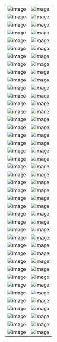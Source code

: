 |  |  |
| ---- | ---- |
| ![image](./02defe7b1c6c865dd3266504c6caad5494406550.jpg) | ![image](./0b5c880a838137772aee1fb0009ad36e372d1949.jpg) |
| ![image](./0c3a355f12323cca262070014d010a5be80c7fb0.jpg) | ![image](./1269140.jpg) |
| ![image](./1304712.jpg) | ![image](./1325428.jpeg) |
| ![image](./1381116.png) | ![image](./13e45bbd152e33acf6efa2da9fda26aa4cd8fe68_waifu2x_art_noise1_scale.png) |
| ![image](./1501248bd70e547ae8157d4be111111be5d24473.jpg) | ![image](./1a554c18b70ab37939086660e5620fc229233b6e_waifu2x_art_noise1_scale.png) |
| ![image](./1b65bc08bbd34367fda3678656eb07d2b3aa8e3c.jpg) | ![image](./22694467e42824023d88157889bbf88468874237.jpg) |
| ![image](./232be0e5cd2fe6811f8f393ddaa4cbe2a6170c20.jpg) | ![image](./30afa2a0f9e2fd1b8402945d1fd34467bb9ccd92.jpg) |
| ![image](./39ed4016aeb7e942c20c4d3b8b0a0ee25d05311d.jpg) | ![image](./41fbf735ab5117899c3feef1a9c6dc61bdd50f86.png) |
| ![image](./4627467f6858102afba519687b97d0accb2f0fa7.jpg) | ![image](./47a91245166d810537d3bf9bfc0e7ce2e9b4d8a0.jpg) |
| ![image](./519f22d8f7a834fcb2d772b1d2aa9dcba988f46a.jpg) | ![image](./5c23bcba0b0530194643a39f95fcab35fcc390b8.jpeg) |
| ![image](./5f6b24f9ff5cdd577a93ed11655244ca951f3b8c.jpg) | ![image](./67d2d377c18d85cadfaa3d7f0e7cb142c7cb196f.jpg) |
| ![image](./6903536.jpg) | ![image](./6903537.jpg) |
| ![image](./6903576.jpg) | ![image](./7ec07b15f8b6bfeff8c5d631febf539c96198e33.jpg) |
| ![image](./81e80730d65b046a521ff17570ca722d3d5c762c.jpg) | ![image](./8927ddb83571413a0ae04a7aa9f361af1ae26380.png) |
| ![image](./909293.jpg) | ![image](./9111625.png) |
| ![image](./935892.png) | ![image](./93d6ba4eb94207596e30f5aedc6264f7bff2c94b.jpg) |
| ![image](./942dce840fe8c6038d1440cc724783480f7c92a5.jpg) | ![image](./C99xU9B.png) |
| ![image](./GGv9MvZaUAA_xuc.jpg) | ![image](./OMfCZI4.png) |
| ![image](./QNmNPJ7.png) | ![image](./SNOW_TEASER_THUMB.jpg) |
| ![image](./Ym4Y1kt.png) | ![image](./a_bird_flying_over_a_beach.jpg) |
| ![image](./a_building_with_trees_and_stars_in_the_sky.jpg) | ![image](./a_cartoon_of_a_man_and_woman_holding_umbrellas_in_the_rain_01.jpeg) |
| ![image](./a_cartoon_of_a_street_with_buildings.jpeg) | ![image](./a_dock_with_trees_and_a_blue_railing.jpg) |
| ![image](./a_lighthouse_with_a_large_cloud_of_pink_clouds.jpg) | ![image](./a_woman_sitting_in_a_chair_under_a_tent.png) |
| ![image](./ac33093c868450814ccf61207eef6717056ad0c3_waifu2x_art_noise1_scale.png) | ![image](./astronaut-nord.png) |
| ![image](./australia.jpg) | ![image](./b3ede4fd0664c795f3def5172389d792c84a26a4.jpg) |
| ![image](./b598222cf86e4471ef7f62eafe491481447a6c86.png) | ![image](./b5OZbEQ.png) |
| ![image](./b634d1bc97569671811ec0cb8447613f388a931a_waifu2x_noise1_scale2x.png) | ![image](./bd31a10b392b05152b325ca39e44923067733fd0.jpg) |
| ![image](./cf13c2cb2d8a01c7c1447e5b126b6735cf5ec73f.png) | ![image](./d3DJ97Q.png) |
| ![image](./dafe6e427a59c7bb4263d08043f5183062fa785d.jpg) | ![image](./e07e3ab11afa52f25fa4d9a00970db5f4abf1418_waifu2x_art_noise1_scale.png) |
| ![image](./ec5e0463ab7dce7e5e5a8631993ccb39c3aef94e.jpg) | ![image](./ed624a787de7b112ec01772368101b4edaef0788_waifu2x_art_noise1_scale.png) |
| ![image](./f133b12118eec6bf65e15f96b9b37d9c5b905e6e.jpg) | ![image](./fb6a8a9578dda9adb5d61079d785860f3775b850.jpg) |
| ![image](./gIuxrPu.png) | ![image](./lofi_waifu2x_noise2_scale2x.png) |
| ![image](./nUvBnij.png) | ![image](./nier%20replicant%20wallpaper%201%20-%20without%20logo.png) |
| ![image](./p7FK8Xw.png) | ![image](./retro_market.png) |
| ![image](./tumblr_202604c276913e164bbe7f5896582a56_8230165e_2048.jpg) | ![image](./tumblr_2048f5ffc0bd9d0f6d80ad66b821aecf_e8428a25_2048.jpg) |
| ![image](./tumblr_251a8074355f170e19d8b2b60c1d6f68_5d5fbbe6_2048.jpg) | ![image](./tumblr_28f6fbb2e6b36a2bd7705283f039913d_ab273c50_2048.jpg) |
| ![image](./tumblr_5c15b918fe29b8104691f20b03cfe592_642b1f05_2048.jpg) | ![image](./tumblr_80ea057c7732831b6bbf088c066d4e58_6601208e_2048.jpg) |
| ![image](./tumblr_955f8cfab7ab5168dd668290b6dc3149_2c98ef59_2048.jpg) | ![image](./vLhQvGR.jpeg) |
| ![image](./video-games-video-game-art-digital-art-nier-replicant-hd-wallpaper-33cb53ed4dc9fb65bf4682c7f8fb7868.jpg) | ![image](./wallhaven-d85m33.png) |
| ![image](./wallhaven-gwjr9d.jpg) | ![image](./wallhaven-jx6lvq.png) |
| ![image](./wallhaven-qr9w9l.png) | ![image](./wallpaper.png) |
| ![image](./xZcCFT9.png) | ![image](./yo4ieev.png) |
